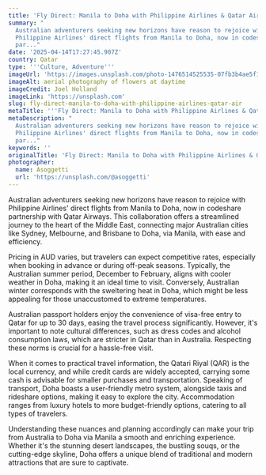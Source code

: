 ```yaml
---
title: 'Fly Direct: Manila to Doha with Philippine Airlines & Qatar Airways'
summary: "
  Australian adventurers seeking new horizons have reason to rejoice with
  Philippine Airlines' direct flights from Manila to Doha, now in codeshare
  par..."
date: '2025-04-14T17:27:45.907Z'
country: Qatar
type: '''Culture, Adventure'''
imageUrl: 'https://images.unsplash.com/photo-1476514525535-07fb3b4ae5f1'
imageAlt: aerial photography of flowers at daytime
imageCredit: Joel Holland
imageLink: 'https://unsplash.com'
slug: fly-direct-manila-to-doha-with-philippine-airlines-qatar-air
metaTitle: '''Fly Direct: Manila to Doha with Philippine Airlines & Qatar Airways'''
metaDescription: "
  Australian adventurers seeking new horizons have reason to rejoice with
  Philippine Airlines' direct flights from Manila to Doha, now in codeshare
  par..."
keywords: ''
originalTitle: 'Fly Direct: Manila to Doha with Philippine Airlines & Qatar Airways'
photographer:
  name: Asoggetti
  url: 'https://unsplash.com/@asoggetti'
---
```








Australian adventurers seeking new horizons have reason to rejoice with Philippine Airlines' direct flights from Manila to Doha, now in codeshare partnership with Qatar Airways. This collaboration offers a streamlined journey to the heart of the Middle East, connecting major Australian cities like Sydney, Melbourne, and Brisbane to Doha, via Manila, with ease and efficiency.

Pricing in AUD varies, but travelers can expect competitive rates, especially when booking in advance or during off-peak seasons. Typically, the Australian summer period, December to February, aligns with cooler weather in Doha, making it an ideal time to visit. Conversely, Australian winter corresponds with the sweltering heat in Doha, which might be less appealing for those unaccustomed to extreme temperatures.

Australian passport holders enjoy the convenience of visa-free entry to Qatar for up to 30 days, easing the travel process significantly. However, it's important to note cultural differences, such as dress codes and alcohol consumption laws, which are stricter in Qatar than in Australia. Respecting these norms is crucial for a hassle-free visit.

When it comes to practical travel information, the Qatari Riyal (QAR) is the local currency, and while credit cards are widely accepted, carrying some cash is advisable for smaller purchases and transportation. Speaking of transport, Doha boasts a user-friendly metro system, alongside taxis and rideshare options, making it easy to explore the city. Accommodation ranges from luxury hotels to more budget-friendly options, catering to all types of travelers.

Understanding these nuances and planning accordingly can make your trip from Australia to Doha via Manila a smooth and enriching experience. Whether it's the stunning desert landscapes, the bustling souqs, or the cutting-edge skyline, Doha offers a unique blend of traditional and modern attractions that are sure to captivate.
